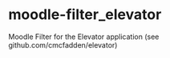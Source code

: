 # moodle-filter_elevator
Moodle Filter for the Elevator application (see github.com/cmcfadden/elevator)
